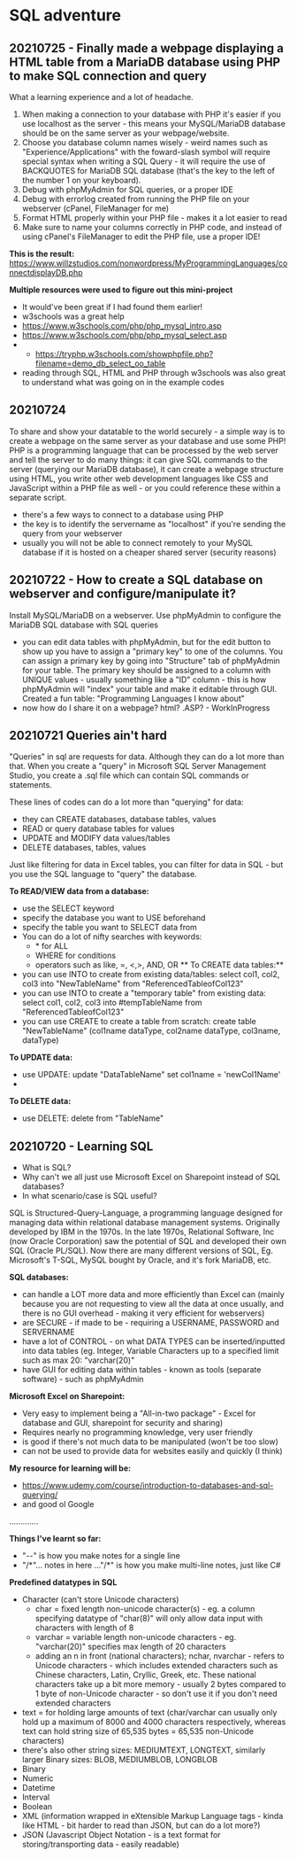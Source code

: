 # SQL adventure


## 20210725 - Finally made a webpage displaying a HTML table from a MariaDB database using PHP to make SQL connection and query
What a learning experience and a lot of headache.
1. When making a connection to your database with PHP it's easier if you use localhost as the server - this means your MySQL/MariaDB database should be on the same server as your webpage/website.
2. Choose you database column names wisely - weird names such as "Experience/Applications" with the foward-slash symbol will require special syntax when writing a SQL Query - it will require the use of BACKQUOTES for MariaDB SQL database (that's the key to the left of the number 1 on your keyboard).
3. Debug with phpMyAdmin for SQL queries, or a proper IDE
4. Debug with errorlog created from running the PHP file on your webserver (cPanel, FileManager for me)
5. Format HTML properly within your PHP file - makes it a lot easier to read
6. Make sure to name your columns correctly in PHP code, and instead of using cPanel's FileManager to edit the PHP file, use a proper IDE!

**This is the result:**
https://www.willzstudios.com/nonwordpress/MyProgrammingLanguages/connectdisplayDB.php

**Multiple resources were used to figure out this  mini-project**
- It would've been great if I had found them earlier!
- w3schools was a great help
- https://www.w3schools.com/php/php_mysql_intro.asp
- https://www.w3schools.com/php/php_mysql_select.asp
- - https://tryphp.w3schools.com/showphpfile.php?filename=demo_db_select_oo_table
- reading through SQL, HTML and PHP through w3schools was also great to understand what was going on in the example codes

## 20210724
To share and show your datatable to the world securely - a simple way is to create a webpage on the same server as your database and use some PHP! PHP is a programming language that can be processed by the web server and tell the server to do many things: it can give SQL commands to the server (querying our MariaDB database), it can create a webpage structure using HTML, you write other web development languages like CSS and JavaScript within a PHP file as well - or you could reference these within a separate script.  

- there's a few ways to connect to a database using PHP
- the key is to identify the servername as "localhost" if you're sending the query from your webserver
- usually you will not be able to connect remotely to your MySQL database if it is hosted on a cheaper shared server (security reasons)


## 20210722 - How to create a SQL database on webserver and configure/manipulate it?

Install MySQL/MariaDB on a webserver.
Use phpMyAdmin to configure the MariaDB SQL database with SQL queries 
- you can edit data tables with phpMyAdmin, but for the edit button to show up you have to assign a "primary key" to one of the columns. You can assign a primary key by going into "Structure" tab of phpMyAdmin for your table. The primary key should be assigned to a column with UNIQUE values - usually something like a "ID" column - this is how phpMyAdmin will "index" your table and make it editable through GUI.
Created a fun table: "Programming Languages I know about"
- now how do I share it on a webpage? html? .ASP? - WorkInProgress

## 20210721 Queries ain't hard
"Queries" in sql are requests for data. Although they can do a lot more than that.
When you create a "query" in Microsoft SQL Server Management Studio, you create a .sql file which can contain SQL commands or statements.

These lines of codes can do a lot more than "querying" for data:
- they can CREATE databases, database tables, values
- READ or query database tables for values
- UPDATE and MODIFY data values/tables
- DELETE databases, tables, values

Just like filtering for data in Excel tables, you can filter for data in SQL - but you use the SQL language to "query" the database.

**To READ/VIEW data from a database:**
- use the SELECT keyword
- specify the database you want to USE beforehand
- specify the table you want to SELECT data from
- You can do a lot of nifty searches with keywords:
  - \* for ALL
  - WHERE for conditions
  - operators such as like, =, <,>, AND, OR
**
To CREATE data tables:**
- you can use INTO to create from existing data/tables: select col1, col2, col3 into "NewTableName" from "ReferencedTableofCol123"
- you can use INTO to create a "temporary table" from existing data: select col1, col2, col3 into #tempTableName from "ReferencedTableofCol123"
- you can use CREATE to create a table from scratch: create table "NewTableName" (col1name dataType, col2name dataType, col3name, dataType)

**To UPDATE data:**
- use UPDATE: update "DataTableName" set col1name = 'newCol1Name'
- 

**To DELETE data:**
- use DELETE: delete from "TableName"

## 20210720 - Learning SQL
- What is SQL?
- Why can't we all just use Microsoft Excel on Sharepoint instead of SQL databases?
- In what scenario/case is SQL useful?

SQL is Structured-Query-Language, a programming language designed for managing data within relational database management systems. Originally developed by IBM in the 1970s. In the late 1970s, Relational Software, Inc (now Oracle Corporation) saw the potential of SQL and developed their own SQL (Oracle PL/SQL). Now there are many different versions of SQL, Eg. Microsoft's T-SQL, MySQL bought by Oracle, and it's fork MariaDB, etc.

**SQL databases:**
- can handle a LOT more data and more efficiently than Excel can (mainly because you are not requesting to view all the data at once usually, and there is no GUI overhead - making it very efficient for webservers)
- are SECURE - if made to be - requiring a USERNAME, PASSWORD and SERVERNAME
- have a lot of CONTROL - on what DATA TYPES can be inserted/inputted into data tables (eg. Integer, Variable Characters up to a specified limit such as max 20: "varchar(20)"
- have GUI for editing data within tables - known as tools (separate software) - such as phpMyAdmin


**Microsoft Excel on Sharepoint:**
- Very easy to implement being a "All-in-two package" - Excel for database and GUI, sharepoint for security and sharing)
- Requires nearly no programming knowledge, very user friendly
- is good if there's not much data to be manipulated (won't be too slow)
- can not be used to provide data for websites easily and quickly (I think)

**My resource for learning will be:**
- https://www.udemy.com/course/introduction-to-databases-and-sql-querying/
- and good ol Google

.............

**Things I've learnt so far:**
- "--" is how you make notes for a single line
- "/*"... notes in here ..."/\*" is how you make multi-line notes, just like C#


**Predefined datatypes in SQL**
- Character (can't store Unicode characters)
  - char = fixed length non-unicode character(s) - eg. a column specifying datatype of "char(8)" will only allow data input with characters with length of 8
  - varchar = variable length non-unicode characters - eg. "varchar(20)" specifies max length of 20 characters
  - adding an n in front (national characters); nchar, nvarchar - refers to Unicode characters - which includes extended characters such as Chinese characters, Latin, Cryllic, Greek, etc. These national characters take up a bit more memory - usually 2 bytes compared to 1 byte of non-Unicode character - so don't use it if you don't need extended characters 
- text = for holding large amounts of text (char/varchar can usually only hold up a maximum of 8000 and 4000 characters respectively, whereas text can hold string size of 65,535 bytes = 65,535 non-Unicode characters)
- there's also other string sizes: MEDIUMTEXT, LONGTEXT, similarly larger Binary sizes: BLOB, MEDIUMBLOB, LONGBLOB
- Binary 
- Numeric
- Datetime
- Interval
- Boolean
- XML (information wrapped in eXtensible Markup Language tags - kinda like HTML - bit harder to read than JSON, but can do a lot more?)
- JSON (Javascript Object Notation - is a text format for storing/transporting data - easily readable)






